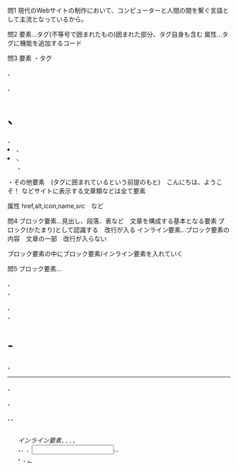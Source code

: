 問1
現代のWebサイトの制作において、コンピューターと人間の間を繋ぐ言語として主流となっているから。

問2
要素…タグ(不等号で囲まれたもの)囲まれた部分、タグ自身も含む
属性…タグに機能を追加するコード

問3
要素
・タグ　<p>、</p>、<h1>、</h1>、<li>、<li>、<ul>、</ul>
・その他要素　(タグに囲まれているという前提のもと)　こんにちは、ようこそ！ などサイトに表示する文章類などは全て要素

属性
href,alt,icon,name,src　など

問4
ブロック要素...見出し、段落、表など　文章を構成する基本となる要素
ブロック(かたまり)として認識する　改行が入る
インライン要素...ブロック要素の内容　文章の一部　改行が入らない

ブロック要素の中にブロック要素/インライン要素を入れていく

問5
ブロック要素...<address>、<div>、<dl>、<form>、<h1>-<h6>、
<hr>、<p>、<pre>、<table>、<ul>
インライン要素...<a>、<br>、<code>、<img>、<input>、<label>、
<strong>、<sub>、<u>、<var>

